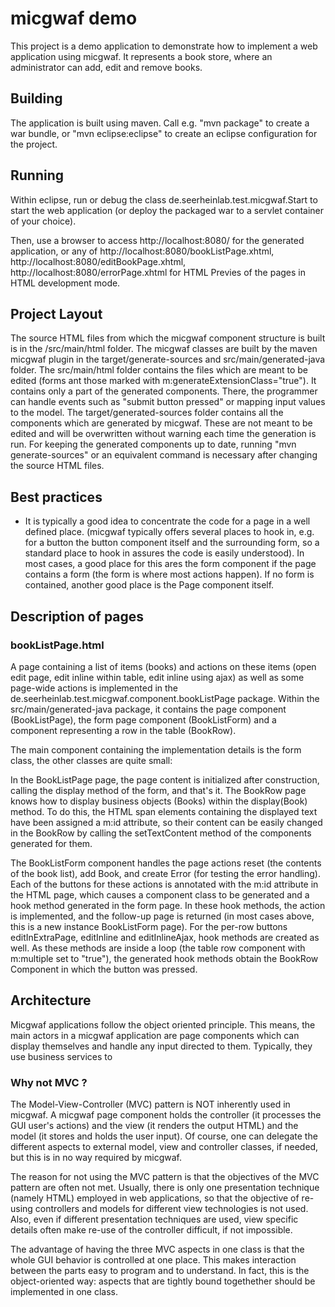 micgwaf demo
============

This project is a demo application to demonstrate how to implement a web application using micgwaf.
It represents a book store, where an administrator can add, edit and remove books.

Building
--------

The application is built using maven. 
Call e.g. "mvn package" to create a war bundle, or "mvn eclipse:eclipse" to create an eclipse 
configuration for the project.

Running
-------

Within eclipse, run or debug the class de.seerheinlab.test.micgwaf.Start to start the web application
(or deploy the packaged war to a servlet container of your choice).

Then, use a browser to access http://localhost:8080/ for the generated application, or any of
http://localhost:8080/bookListPage.xhtml,
http://localhost:8080/editBookPage.xhtml,
http://localhost:8080/errorPage.xhtml
for HTML Previes of the pages in HTML development mode.

Project Layout
--------------

The source HTML files from which the micgwaf component structure is built is in the /src/main/html folder.
The micgwaf classes are built by the maven micgwaf plugin in the target/generate-sources and
src/main/generated-java folder. 
The src/main/html folder contains the files which are meant to be edited 
(forms ant those marked with m:generateExtensionClass="true"). 
It contains only a part of the generated components.
There, the programmer can handle events such as "submit button pressed" or mapping input values to the model.
The target/generated-sources folder contains all the components which are generated by micgwaf.
These are not meant to be edited and will be overwritten without warning each time the generation is run.
For keeping the generated components up to date,
running "mvn generate-sources" or an equivalent command is necessary after changing the source HTML files.

Best practices
--------------

- It is typically a good idea to concentrate the code for a page in a well defined place.
  (micgwaf typically offers several places to hook in, e.g. for a button the button component itself and
  the surrounding form, so a standard place to hook in assures the code is easily understood).
  In most cases, a good place for this ares the form component if the page contains a form 
  (the form is where most actions happen).
  If no form is contained, another good place is the Page component itself.

Description of pages
--------------------

### bookListPage.html

A page containing a list of items (books) and actions on these items
(open edit page, edit inline within table, edit inline using ajax) as well as some
page-wide actions is implemented in the de.seerheinlab.test.micgwaf.component.bookListPage package.
Within the src/main/generated-java package, it contains the page component (BookListPage),
the form page component (BookListForm) and a component representing a row in the table (BookRow).

The main component containing the implementation details is the form class, the other classes are quite small:

In the BookListPage page, the page content is initialized after construction, 
calling the display method of the form, and that's it.
The BookRow page knows how to display business objects (Books) within the display(Book) method.
To do this, the HTML span elements containing the displayed text have been assigned a m:id attribute,
so their content can be easily changed in the BookRow by calling the setTextContent method of the
components generated for them.

The BookListForm component handles the page actions reset (the contents of the book list), add Book, 
and create Error (for testing the error handling).
Each of the buttons for these actions is annotated with the m:id attribute in the HTML page,
which causes a component class to be generated and a hook method generated in the form page.
In these hook methods, the action is implemented, and the follow-up page is returned
(in most cases above, this is a new instance BookListForm page).
For the per-row buttons editInExtraPage, editInline and editInlineAjax, hook methods are created as well.
As these methods are inside a loop (the table row component with m:multiple set to "true"), 
the generated hook methods obtain the BookRow Component in which the button was pressed.

Architecture
------------

Micgwaf applications follow the object oriented principle.
This means, the main actors in a micgwaf application are page components 
which can display themselves and handle any input directed to them.
Typically, they use business services to 

### Why not MVC ?

The Model-View-Controller (MVC) pattern is NOT inherently used in micgwaf. 
A micgwaf page component holds the controller (it processes the GUI user's actions)
and the view (it renders the output HTML) and the model (it stores and holds the user input).
Of course, one can delegate the different aspects to external model, view and controller
classes, if needed, but this is in no way required by micgwaf.

The reason for not using the MVC pattern is that the objectives of the MVC pattern are often not met.
Usually, there is only one presentation technique (namely HTML) employed in web applications,
so that the objective of re-using controllers and models for different view technologies is not used.
Also, even if different presentation techniques are used, view specific details often
make re-use of the controller difficult, if not impossible.

The advantage of having the three MVC aspects in one class is that the whole GUI behavior is controlled
at one place. This makes interaction between the parts easy to program and to understand.
In fact, this is the object-oriented way: aspects that are tightly bound togethether should be implemented
in one class.



